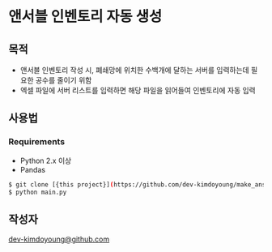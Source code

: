 # 앤서블 인벤토리 자동 생성
## 목적
- 앤서블 인벤토리 작성 시, 폐쇄망에 위치한 수백개에 달하는 서버를 입력하는데 필요한 공수를 줄이기 위함
- 엑셀 파일에 서버 리스트를 입력하면 해당 파일을 읽어들여 인벤토리에 자동 입력

## 사용법
### Requirements
- Python 2.x 이상
- Pandas

```bash
$ git clone [{this project}](https://github.com/dev-kimdoyoung/make_ansible_inventory/)
$ python main.py
```

## 작성자
dev-kimdoyoung@github.com
